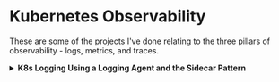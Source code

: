 # Kubernetes Observability

These are some of the projects I've done relating to the three pillars of observability - logs, metrics, and traces.

<details>
<summary><b>K8s Logging Using a Logging Agent and the Sidecar Pattern</b></summary><p>

### Use the sidecar multi-container Pod pattern to stream Pod logs to S3 using Fluentd.

---

1. Create a Namespace for the resources you'll create in this lab step and change your default kubectl context to use the Namespace:

```
# Create namespace
kubectl create namespace logs
# Set namespace as the default for the current context
kubectl config set-context $(kubectl config current-context) --namespace=logs
```

![](/images/a.png)

---

2. Create a multi-container Pod that runs a server and a client that sends requests to the server:

```
cat << 'EOF' > pod-logs.yaml
apiVersion: v1
kind: Pod
metadata:
  labels:
    test: logs
  name: pod-logs
spec:
  containers:
  - name: server
    image: busybox:1.30.1
    ports:
    - containerPort: 8888
    # Listen on port 8888
    command: ["/bin/sh", "-c"]
    # -v for verbose mode
    args: ["nc -p 8888 -v -lke echo Received request"]
    readinessProbe:
      tcpSocket:
        port: 8888
  - name: client
    image: busybox:1.30.1
    # Send requests to server every 5 seconds
    command: ["/bin/sh", "-c"]
    args: ["while true; do sleep 5; nc localhost 8888; done"]
EOF
kubectl create -f pod-logs.yaml
```

---

3. Retrieve the logs (standard output messages) from the server container:

```
kubectl logs pod-logs server
```

![](/images/b.png)

---

4. Display the most recent log (--tail=1) including the timestamp and stream (-f for follow) the logs from the client container:

```
kubectl logs -f --tail=1 --timestamps pod-logs client
```

![](/images/c.png)

---

5. Create an Apache web server and allow access to it via a load balancer:

```
cat << 'EOF' > pod-webserver.yaml
apiVersion: v1
kind: Pod
metadata:
  labels:
    test: logs
  name: webserver-logs
spec:
  containers:
  - name: server
    image: httpd:2.4.38-alpine
    ports:
    - containerPort: 80
    readinessProbe:
      httpGet:
        path: /
        port: 80
EOF
kubectl create -f pod-webserver.yaml
kubectl expose pod webserver-logs --type=LoadBalancer
```

![](/images/d.png)

---

![](/images/e.png)

---

6. Navigate to the DNS address in a new browser tab to confirm the Service has exposed the Pod over the Internet:

![](/images/f.png)

7. Refresh the page a few times and then append /oops to the address to cause a Not Found error:

![](/images/g.png)

8. Display the logs for the webserver Pod:

```
kubectl logs webserver-logs
```

![](/images/h.png)

9. Retrieve the last 10 lines from the conf/httpd.conf file:

```
kubectl exec webserver-logs -- tail -10 conf/httpd.conf
```

![](/images/i.png)

10. Copy the conf/httpd.conf from the container to the bastion host:

```
kubectl cp webserver-logs:conf/httpd.conf local-copy-of-httpd.conf
```

### The sidecar multi-container pattern uses a "sidecar" container to extend the primary container in the Pod. In the context of logging, the sidecar is a logging agent. The logging agent streams logs from the primary container, such as a web server, to a central location that aggregates logs. To allow the sidecar access to the log files, both containers mount a volume at the path of the log files. Use an S3 bucket to collect logs. Use a sidecar that uses Fluentd, a popular data collector often used as a logging layer, with an S3 plugin installed to stream log files in the primary container to S3.

---

11. Create S3 bucket then create a ConfigMap that stores the fluentd configuration file:

```
cat << EOF > fluentd-sidecar-config.yaml
apiVersion: v1
kind: ConfigMap
metadata:
  name: fluentd-config
data:
  fluent.conf: |
    # First log source (tailing a file at /var/log/1.log)
    <source>
      @type tail
      format none
      path /var/log/1.log
      pos_file /var/log/1.log.pos
      tag count.format1
    </source>

    # Second log source (tailing a file at /var/log/2.log)
    <source>
      @type tail
      format none
      path /var/log/2.log
      pos_file /var/log/2.log.pos
      tag count.format2
    </source>

    # S3 output configuration (Store files every minute in the bucket's logs/ folder)
    <match **>
      @type s3

      s3_bucket $s3_bucket
      s3_region us-west-2
      path logs/
      buffer_path /var/log/
      store_as text
      time_slice_format %Y%m%d%H%M
      time_slice_wait 1m

      <instance_profile_credentials>
      </instance_profile_credentials>
    </match>
EOF
kubectl create -f fluentd-sidecar-config.yaml
```

![](/images/j.png)

Two log sources are configured in the /var/log directory and their log messages will be tagged with count.format1 and count.format2. The primary container in the Pod will stream logs to those two files. The configuration also describes streaming all the logs to the S3 logs bucket in the match section.

---

12. Create a multi-container Pod using a fluentd logging agent sidecar (count-agent):

```
cat << 'EOF' > pod-counter.yaml
apiVersion: v1
kind: Pod
metadata:
  name: counter
spec:
  containers:
  - name: count
    image: busybox
    command: ["/bin/sh", "-c"]
    args:
    - >
      i=0;
      while true;
      do
        # Write two log files along with the date and a counter
        # every second
        echo "$i: $(date)" >> /var/log/1.log;
        echo "$(date) INFO $i" >> /var/log/2.log;
        i=$((i+1));
        sleep 1;
      done
    # Mount the log directory /var/log using a volume
    volumeMounts:
    - name: varlog
      mountPath: /var/log
  - name: count-agent
    image: lrakai/fluentd-s3:latest
    env:
    - name: FLUENTD_ARGS
      value: -c /fluentd/etc/fluent.conf
    # Mount the log directory /var/log using a volume
    # and the config file
    volumeMounts:
    - name: varlog
      mountPath: /var/log
    - name: config-volume
      mountPath: /fluentd/etc
  # Use host network to allow sidecar access to IAM instance profile credentials
  hostNetwork: true
  # Declare volumes for log directory and ConfigMap
  volumes:
  - name: varlog
    emptyDir: {}
  - name: config-volume
    configMap:
      name: fluentd-config
EOF
kubectl create -f pod-counter.yaml
```

![](/images/k.png)

The count container writes the date and a counter variable ($i) in two different log formats to two different log files in the /var/log directory every second. The /var/log directory is mounted as a Volume in both the primary count container and the count-agent sidecar so both containers can access the logs. The sidecar also mounts the ConfigMap to access the fluentd configuration file. By using a ConfigMap, the same sidecar container can be used for any configuration compared to storing the configuration in the image and having to manage separate container images for each configuration.

---

13. View the logs in S3

![](/images/l.png)

---

![](/images/m.png)

---

</p></details>
